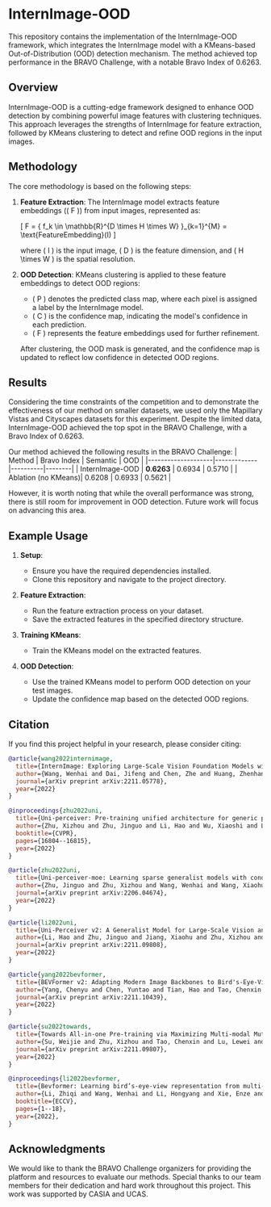 # InternImage-OOD

This repository contains the implementation of the InternImage-OOD framework, which integrates the InternImage model with a KMeans-based Out-of-Distribution (OOD) detection mechanism. The method achieved top performance in the BRAVO Challenge, with a notable Bravo Index of 0.6263.

## Overview

InternImage-OOD is a cutting-edge framework designed to enhance OOD detection by combining powerful image features with clustering techniques. This approach leverages the strengths of InternImage for feature extraction, followed by KMeans clustering to detect and refine OOD regions in the input images.

## Methodology

The core methodology is based on the following steps:
1. **Feature Extraction**: The InternImage model extracts feature embeddings (\( F \)) from input images, represented as:

   \[
   F = \{ f_k \in \mathbb{R}^{D \times H \times W} \}_{k=1}^{M} = \text{FeatureEmbedding}(I)
   \]

   where \( I \) is the input image, \( D \) is the feature dimension, and \( H \times W \) is the spatial resolution.


2. **OOD Detection**: KMeans clustering is applied to these feature embeddings to detect OOD regions:
    - \( P \) denotes the predicted class map, where each pixel is assigned a label by the InternImage model.
    - \( C \) is the confidence map, indicating the model's confidence in each prediction.
    - \( F \) represents the feature embeddings used for further refinement.

    After clustering, the OOD mask is generated, and the confidence map is updated to reflect low confidence in detected OOD regions.

## Results

Considering the time constraints of the competition and to demonstrate the effectiveness of our method on smaller datasets, we used only the Mapillary Vistas and Cityscapes datasets for this experiment. Despite the limited data, InternImage-OOD achieved the top spot in the BRAVO Challenge, with a Bravo Index of 0.6263.

Our method achieved the following results in the BRAVO Challenge:
| Method             | Bravo Index | Semantic | OOD    |
|--------------------|-------------|----------|--------|
| InternImage-OOD    | **0.6263**  | 0.6934   | 0.5710 |
| Ablation (no KMeans)| 0.6208     | 0.6933   | 0.5621 |

However, it is worth noting that while the overall performance was strong, there is still room for improvement in OOD detection. Future work will focus on advancing this area.

## Example Usage

1. **Setup**: 
   - Ensure you have the required dependencies installed.
   - Clone this repository and navigate to the project directory.

2. **Feature Extraction**:
   - Run the feature extraction process on your dataset.
   - Save the extracted features in the specified directory structure.

3. **Training KMeans**:
   - Train the KMeans model on the extracted features.

4. **OOD Detection**:
   - Use the trained KMeans model to perform OOD detection on your test images.
   - Update the confidence map based on the detected OOD regions.

## Citation

If you find this project helpful in your research, please consider citing:
```bibtex
@article{wang2022internimage,
  title={InternImage: Exploring Large-Scale Vision Foundation Models with Deformable Convolutions},
  author={Wang, Wenhai and Dai, Jifeng and Chen, Zhe and Huang, Zhenhang and Li, Zhiqi and Zhu, Xizhou and Hu, Xiaowei and Lu, Tong and Lu, Lewei and Li, Hongsheng and others},
  journal={arXiv preprint arXiv:2211.05778},
  year={2022}
}

@inproceedings{zhu2022uni,
  title={Uni-perceiver: Pre-training unified architecture for generic perception for zero-shot and few-shot tasks},
  author={Zhu, Xizhou and Zhu, Jinguo and Li, Hao and Wu, Xiaoshi and Li, Hongsheng and Wang, Xiaohua and Dai, Jifeng},
  booktitle={CVPR},
  pages={16804--16815},
  year={2022}
}

@article{zhu2022uni,
  title={Uni-perceiver-moe: Learning sparse generalist models with conditional moes},
  author={Zhu, Jinguo and Zhu, Xizhou and Wang, Wenhai and Wang, Xiaohua and Li, Hongsheng and Wang, Xiaogang and Dai, Jifeng},
  journal={arXiv preprint arXiv:2206.04674},
  year={2022}
}

@article{li2022uni,
  title={Uni-Perceiver v2: A Generalist Model for Large-Scale Vision and Vision-Language Tasks},
  author={Li, Hao and Zhu, Jinguo and Jiang, Xiaohu and Zhu, Xizhou and Li, Hongsheng and Yuan, Chun and Wang, Xiaohua and Qiao, Yu and Wang, Xiaogang and Wang, Wenhai and others},
  journal={arXiv preprint arXiv:2211.09808},
  year={2022}
}

@article{yang2022bevformer,
  title={BEVFormer v2: Adapting Modern Image Backbones to Bird's-Eye-View Recognition via Perspective Supervision},
  author={Yang, Chenyu and Chen, Yuntao and Tian, Hao and Tao, Chenxin and Zhu, Xizhou and Zhang, Zhaoxiang and Huang, Gao and Li, Hongyang and Qiao, Yu and Lu, Lewei and others},
  journal={arXiv preprint arXiv:2211.10439},
  year={2022}
}

@article{su2022towards,
  title={Towards All-in-one Pre-training via Maximizing Multi-modal Mutual Information},
  author={Su, Weijie and Zhu, Xizhou and Tao, Chenxin and Lu, Lewei and Li, Bin and Huang, Gao and Qiao, Yu and Wang, Xiaogang and Zhou, Jie and Dai, Jifeng},
  journal={arXiv preprint arXiv:2211.09807},
  year={2022}
}

@inproceedings{li2022bevformer,
  title={Bevformer: Learning bird’s-eye-view representation from multi-camera images via spatiotemporal transformers},
  author={Li, Zhiqi and Wang, Wenhai and Li, Hongyang and Xie, Enze and Sima, Chonghao and Lu, Tong and Qiao, Yu and Dai, Jifeng},
  booktitle={ECCV},
  pages={1--18},
  year={2022},
}

```

## Acknowledgments

We would like to thank the BRAVO Challenge organizers for providing the platform and resources to evaluate our methods. Special thanks to our team members for their dedication and hard work throughout this project. This work was supported by CASIA and UCAS.


